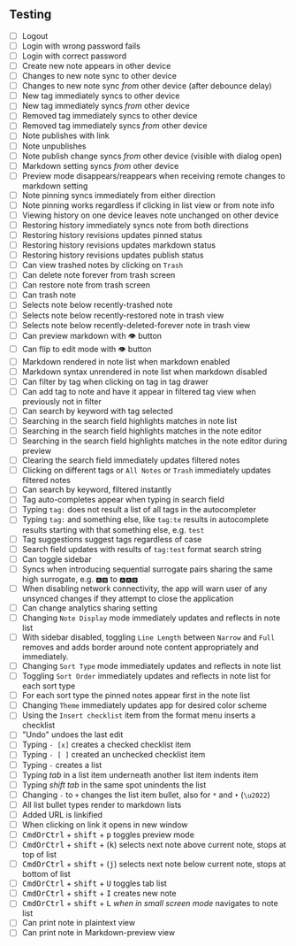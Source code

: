 ## Testing

- [ ] Logout
- [ ] Login with wrong password fails
- [ ] Login with correct password
- [ ] Create new note appears in other device
- [ ] Changes to new note sync to other device
- [ ] Changes to new note sync _from_ other device (after debounce delay)
- [ ] New tag immediately syncs to other device
- [ ] New tag immediately syncs _from_ other device
- [ ] Removed tag immediately syncs to other device
- [ ] Removed tag immediately syncs _from_ other device
- [ ] Note publishes with link
- [ ] Note unpublishes
- [ ] Note publish change syncs _from_ other device (visible with dialog open)
- [ ] Markdown setting syncs _from_ other device
- [ ] Preview mode disappears/reappears when receiving remote changes to markdown setting
- [ ] Note pinning syncs immediately from either direction
- [ ] Note pinning works regardless if clicking in list view or from note info
- [ ] Viewing history on one device leaves note unchanged on other device
- [ ] Restoring history immediately syncs note from both directions
- [ ] Restoring history revisions updates pinned status
- [ ] Restoring history revisions updates markdown status
- [ ] Restoring history revisions updates publish status
- [ ] Can view trashed notes by clicking on `Trash`
- [ ] Can delete note forever from trash screen
- [ ] Can restore note from trash screen
- [ ] Can trash note
- [ ] Selects note below recently-trashed note
- [ ] Selects note below recently-restored note in trash view
- [ ] Selects note below recently-deleted-forever note in trash view
- [ ] Can preview markdown with 👁 button
- [ ] Can flip to edit mode with 👁 button
- [ ] Markdown rendered in note list when markdown enabled
- [ ] Markdown syntax unrendered in note list when markdown disabled
- [ ] Can filter by tag when clicking on tag in tag drawer
- [ ] Can add tag to note and have it appear in filtered tag view when previously not in filter
- [ ] Can search by keyword with tag selected
- [ ] Searching in the search field highlights matches in note list
- [ ] Searching in the search field highlights matches in the note editor
- [ ] Searching in the search field highlights matches in the note editor during preview
- [ ] Clearing the search field immediately updates filtered notes
- [ ] Clicking on different tags or `All Notes` or `Trash` immediately updates filtered notes
- [ ] Can search by keyword, filtered instantly
- [ ] Tag auto-completes appear when typing in search field
- [ ] Typing `tag:` does not result a list of all tags in the autocompleter
- [ ] Typing `tag:` and something else, like `tag:te` results in autocomplete results starting with that something else, e.g. `test`
- [ ] Tag suggestions suggest tags regardless of case
- [ ] Search field updates with results of `tag:test` format search string
- [ ] Can toggle sidebar
- [ ] Syncs when introducing sequential surrogate pairs sharing the same high surrogate, e.g. `🅰🅱` to `🅰🅰🅱`
- [ ] When disabling network connectivity, the app will warn user of any unsynced changes if they attempt to close the application
- [ ] Can change analytics sharing setting
- [ ] Changing `Note Display` mode immediately updates and reflects in note list
- [ ] With sidebar disabled, toggling `Line Length` between `Narrow` and `Full` removes and adds border around note content appropriately and immediately.
- [ ] Changing `Sort Type` mode immediately updates and reflects in note list
- [ ] Toggling `Sort Order` immediately updates and reflects in note list for each sort type
- [ ] For each sort type the pinned notes appear first in the note list
- [ ] Changing `Theme` immediately updates app for desired color scheme
- [ ] Using the `Insert checklist` item from the format menu inserts a checklist
- [ ] "Undo" undoes the last edit
- [ ] Typing `- [x]` creates a checked checklist item
- [ ] Typing `- [ ]` created an unchecked checklist item
- [ ] Typing `-` creates a list
- [ ] Typing _tab_ in a list item underneath another list item indents item
- [ ] Typing _shift tab_ in the same spot unindents the list
- [ ] Changing `-` to `+` changes the list item bullet, also for `*` and `•` (`\u2022`)
- [ ] All list bullet types render to markdown lists
- [ ] Added URL is linkified
- [ ] When clicking on link it opens in new window
- [ ] <kbd>CmdOrCtrl</kbd> + <kbd>shift</kbd> + <kbd>p</kbd> toggles preview mode
- [ ] <kbd>CmdOrCtrl</kbd> + <kbd>shift</kbd> + (<kbd>k</kbd>) selects next note above current note, stops at top of list
- [ ] <kbd>CmdOrCtrl</kbd> + <kbd>shift</kbd> + (<kbd>j</kbd>) selects next note below current note, stops at bottom of list
- [ ] <kbd>CmdOrCtrl</kbd> + <kbd>shift</kbd> + <kbd>U</kbd> toggles tab list
- [ ] <kbd>CmdOrCtrl</kbd> + <kbd>shift</kbd> + <kbd>I</kbd> creates new note
- [ ] <kbd>CmdOrCtrl</kbd> + <kbd>shift</kbd> + <kbd>L</kbd> _when in small screen mode_ navigates to note list
- [ ] Can print note in plaintext view
- [ ] Can print note in Markdown-preview view
